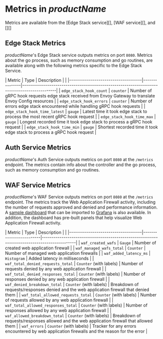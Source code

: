 
# Metrics in $productName$

Metrics are available from the [Edge Stack service][], [WAF service][], and [][]

## Edge Stack Metrics

$productName$'s Edge Stack service outputs metrics on port `8080`. Metrics about the go process, such as memory consumption and go routines,
are available along with the following metrics specific to the Edge Stack Service.

| Metric                              | Type          | Description                                                                                   |                                                                                                                                                                                                                                                                                                                                                                                                                                                                                                                                                                                                                                                                                                                                           |
|-------------------------------------|---------------|-----------------------------------------------------------------------------------------------|
| `edge_stack_hook_count`             | `counter`     | Number of gRPC hook requests edge stack received from Envoy Gateway to translate Envoy Config resources |
| `edge_stack_hook_errors`            | `counter`     | Number of errors edge stack encountered while handling gRPC hook requests |
| `edge_stack_hook_time_latest`       | `gauge`       | Latest time it took edge stack to process the most recent gRPC hook request |
| `edge_stack_hook_time_max`          | `gauge`       | Longest recorded time it took edge stack to process a gRPC hook request |
| `edge_stack_hook_time_min`          | `gauge`       | Shortest recorded time it took edge stack to process a gRPC hook request |

## Auth Service Metrics

$productName$'s Auth Service outputs metrics on port `8080` at the `/metrics` endpoint. The metrics contain info about the controller and the go process, such as memory consumption and go routines.

## WAF Service Metrics

$productName$'s WAF Service outputs metrics on port `8080` at the `/metrics` endpoint. The metrics track the Web Application Firewall activity, including the number of requests approved and denied and performance information.
A [sample dashboard][] that can be imported to [Grafana][] is also available. In addition, the dashboard has pre-built panels that
help visualize Web Application Firewall activity.

| Metric                              | Type                    | Description                                                                                   |                                                                                                                                                                                                                                                                                                                                                                                                                                                                                                                                                                                                                                                                                                                                           |
|-------------------------------------|-------------------------|-----------------------------------------------------------------------------------------------|
| `waf_created_wafs`                  | `Gauge`                 | Number of created web application firewall                                                    |
| `waf_managed_wafs_total`            | `Counter`               | Number of managed web application firewalls                                                   |
| `waf_added_latency_ms`              | `Histogram`             | Added latency in milliseconds                                                                 |
| `waf_total_denied_requests_total`   | `Counter` (with labels) | Number of requests denied by any web application firewall                                     |
| `waf_total_denied_responses_total`  | `Counter` (with labels) | Number of responses denied by any web application firewall                                    |
| `waf_denied_breakdown_total`        | `Counter` (with labels) | Breakdown of requests/responses denied and the web application firewall that denied them      |
| `waf_total_allowed_requests_total`  | `Counter` (with labels) | Number of requests allowed by any web application firewall                                    |
| `waf_total_allowed_responses_total` | `Counter` (with labels) | Number of responses allowed by any web application firewall                                   |
| `waf_allowed_breakdown_total`       | `Counter` (with labels) | Breakdown of requests/responses allowed and the web application firewall that allowed them    |
| `waf_errors`                        | `Counter` (with labels) | Tracker for any errors encountered by web application firewalls and the reason for the error  |

[sample dashboard]: https://grafana.com/grafana/dashboards/4698-ambassador-edge-stack/
[Grafana]: https://grafana.com/
